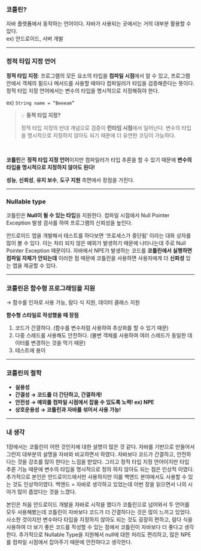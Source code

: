 ### 코틀린?

자바 플랫폼에서 동작하는 언어이다. 자바가 사용되는 곳에서는 거의 대부분 활용할 수 있다. <br>
ex) 안드로이드, 서버 개발

<hr>

### 정적 타입 지정 언어

**정적 타입 지정**: 프로그램의 모든 요소의 타입을 **컴파일 시점**에서 알 수 있고, 프로그램 안에서 객체의 필드나 메서드를 사용할 때마다 컴파일러가 타입을 검증해준다는 뜻이다.
정적 타입 지정 언어에서는 변수의 타입을 명시적으로 지정해줘야 한다.

ex)
`String name = “Beeeam”`


> 💡 **동적 타입 지정?**
>
> 정적 타입 지정의 반대 개념으로 검증이 **런타임 시점**에서 일어난다. 변수의 타입을 명시적으로 지정하지 않아도 되기 때문에 더 유연한 코딩이 가능하다.

<br>

**코틀린**은 **정적 타입 지정 언어**이지만 컴파일러가 타입 추론을 할 수 있기 때문에 **변수의 타입을 명시적으로 지정하지 않아도 된다!**

**성능**, **신뢰성**, **유지 보수**, **도구 지원** 측면에서 장점을 가진다.

<hr>

### Nullable type

코틀린은 **Null이 될 수 있는 타입**을 지원한다. 컴파일 시점에서 Null Pointer Exception 발생 검사를 하여 프로그램의 신뢰성을 높인다. 

안드로이드 앱을 개발해서 테스트를 하다보면 ‘프로세스가 중단됨’ 이라는 대화 상자를 많이 볼 수 있다. 이는 처리 되지 않은 예외가 발생하기 때문에 나타나는데 주로 Null Pointer Exception 때문이다. 자바에서 NPE가 발생하는 코드를 **코틀린에서 실행하면 컴파일 자체가 안되는데** 이러한 점 때문에 코틀린을 사용하면 사용자에게 더 **신뢰성** 있는 앱을 제공할 수 있다. 

<hr>

### **코틀린은 함수형 프로그래밍을 지원**

→ 함수를 인자로 사용 가능, 람다 식 지원, 데이터 클래스 지원

**함수형 스타일로 작성했을 때 장점**

1. 코드가 간결하다. (함수를 변수처럼 사용하여 추상화를 할 수 있기 때문)
2. 다중 스레드를 사용해도 안전하다. (불변 객체를 사용하여 여러 스레드가 동일한 데이터를 변경하는 것을 막기 때문)
3. 테스트에 용이
<hr>

### 코틀린의 철학

- **실용성**
- **간결성 → 코드를 더 간단하고, 간결하게!**
- **안전성 → 예외를 컴파일 시점에서 잡을 수 있도록 노력! ex) NPE**
- **상호운용성 → 코틀린과 자바를 섞어서 사용 가능!**
<hr>

### 내 생각

1장에서는 코틀린이 어떤 것인지에 대한 설명이 많은 것 같다. 자바를 기반으로 만들어서 그런지 대부분의 설명을 자바와 비교하면서 하였다. 자바보다 코드가 간결하고, 안전하다는 것을 강조를 많이 한다는 느낌을 받았다. 그리고 정적 타입 지정 언어이지만 타입 추론 기능 때문에 변수의 타입을 명시적으로 정의 하지 않아도 되는 점은 인상적 이였다. 추가적으로 본인은 안드로이드에서만 사용하지만 이를 백엔드 분야에서도 사용할 수 있는 것도 인상적이였다. 백엔드 = 자바로 생각하고 있었는데 이번 장을 읽으면서 나의 시야가 많이 좁았다는 것을 느꼈다.

본인은 처음 안드로이드 개발을 자바로 시작을 했다가 코틀린으로 넘어와서 두 언어를 모두 사용해봤는데 코틀린이 자바보다 코드가 더 간결하다는 것은 많이 느끼고 있었다. 사소한 것이지만 변수마다 타입을 지정하지 않아도 되는 것도 굉장히 편하고, 람다 식을 사용하여 더 보기 좋은 코드를 작성할 수 있는 점에서 코틀린이 자바보다 더 좋다고 생각한다. 추가적으로 Nullable Type을 지원해서 null에 대한 처리도 편리하고, 많은 NPE를 컴파일 시점에서 잡아주기 때문에 안전하다고 생각한다.

